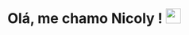 # Olá, me chamo Nicoly ! <img src="https://raw.githubusercontent.com/MartinHeinz/MartinHeinz/master/wave.gif" width="30px">





